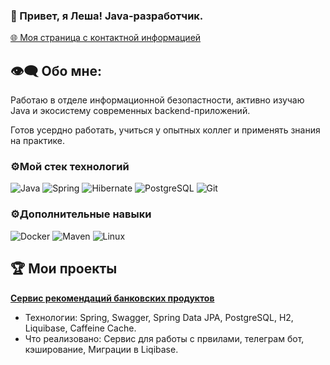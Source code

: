 ### 👋 Привет, я Леша! Java-разработчик.

[🌐 Моя страница с контактной информацией](https://5rshv.github.io/5rshv/)

## 👁️‍🗨️ Обо мне:

Работаю в отделе информационной безопастности, активно изучаю Java и экосистему современных backend-приложений.

Готов усердно работать, учиться у опытных коллег и применять знания на практике.


### ⚙️Мой стек технологий
![Java](https://img.shields.io/badge/Java-ED8B00?style=for-the-badge&logo=openjdk&logoColor=white)
![Spring](https://img.shields.io/badge/Spring-6DB33F?style=for-the-badge&logo=spring&logoColor=white)
![Hibernate](https://img.shields.io/badge/Hibernate-59666C?style=for-the-badge&logo=hibernate&logoColor=white)
![PostgreSQL](https://img.shields.io/badge/PostgreSQL-4169E1?style=for-the-badge&logo=postgresql&logoColor=white)
![Git](https://img.shields.io/badge/Git-F05032?style=for-the-badge&logo=git&logoColor=white)

### ⚙️Дополнительные навыки
![Docker](https://img.shields.io/badge/Docker-2496ED?style=for-the-badge&logo=docker&logoColor=white)
![Maven](https://img.shields.io/badge/Maven-C71A36?style=for-the-badge&logo=apachemaven&logoColor=white)
![Linux](https://img.shields.io/badge/Linux-FCC624?style=for-the-badge&logo=linux&logoColor=black)

## 🏆 Мои проекты

  **[Сервис рекомендаций банковских продуктов](https://github.com/5rshv/credit_product)**
   - Технологии: Spring, Swagger,  Spring Data JPA, PostgreSQL, H2, Liquibase, Caffeine Cache.
   - Что реализовано: Сервис для работы с првилами, телеграм бот,  кэширование, Миграции в Liqibase.
